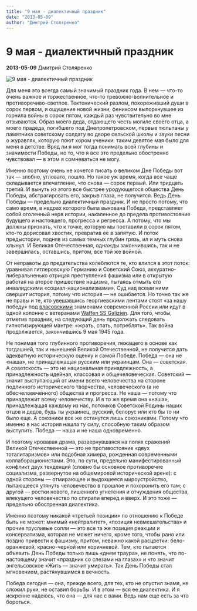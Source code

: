 ```yaml
---
title: "9 мая - диалектичный праздник"
date: "2013-05-09"
author: "Дмитрий Столяренко"
---
```


# 9 мая - диалектичный праздник

**2013-05-09** Дмитрий Столяренко

![9 мая - диалектичный праздник](http://fsp.kpi.ua/wp-content/uploads/2013/05/pobeda.jpeg)

Для меня это всегда самый значимый праздник года. В нем — что-то очень важное и торжественное, что-то тревожно-волнительное и противоречиво-светлое. Тектонический разлом, покореживший души в сорок первом, и ощущение новой жизни, фениксом выпорхнувшее из горнила войны в сорок пятом, каждый раз чувствительно во мне отзываются. Образ моего деда, отдающего честь могиле своего отца, а моего прадеда, погибшего под Днепропетровском, первые тюльпаны у памятника советскому солдату во дворе сельской школы и звуки песни о журавлях, которую поют хором ученики: таким девятое мая было для меня в детстве. Вряд ли я мог тогда понимать всей глубины и значимости Победы, но то, что я все это предельно обостренно чувствовал — в этом я сомневаться не могу.

Именно поэтому очень не хочется писать о великом Дне Победы вот так — злобно, угловато, пошло. Но такое уж время, когда все чаще складывается впечатление, что снова — сорок первый. Или тридцать третий. И вынуть из этого все быстрее уродующегося общества День Победы, абстрагировать его, закрыв глаза, не получится. Ведь День Победы — предельно диалектичный праздник. И не просто потому, что само время, в недрах которого была выкована Победа, представляет собой оголенный нерв истории, накаленное до предела противостояние будущего и настоящего, прогресса и регресса. А потому, что мы должны признать, что к точке, которую мы поставили в сорок пятом, кто-то дорисовал хвостик, превратив ее в запятую. И поток предыстории, подняв из самых темных глубин грязь, ил и муть снова хлынул. И Великая Отечественная, однажды закончившись, так и не завершилась, оставшись, притом, все той же войной.

От неправоты до предательства колеблются те, кто влился в этот поток: уравнивая гитлеровскую Германию и Советский Союз, аккуратно-либеральненько отрицая преступления фашизма или в открытую работая на второе пришествие нацизма, пытаясь отмыть его инвалидскими «социал-национализмами». Суд над всеми ними свершит история, потому что история — не ошибается. Но точно так же не правы и те, кто увешавшись георгиевскими лентами стоят «за нашу победу» под [власовскими](http://ru.wikipedia.org/wiki/%D0%A0%D1%83%D1%81%D1%81%D0%BA%D0%B0%D1%8F_%D0%BE%D1%81%D0%B2%D0%BE%D0%B1%D0%BE%D0%B4%D0%B8%D1%82%D0%B5%D0%BB%D1%8C%D0%BD%D0%B0%D1%8F_%D0%B0%D1%80%D0%BC%D0%B8%D1%8F) знаменами современной России или идут в одной колонне с ветеранами [Waffen SS Galizien](http://varjag-2007.livejournal.com/4575067.html). Для того, чтобы, отметив праздник, на следующий день продолжать следовать гипнотизирующей мантре: «жрать, спать, потреблять». Так война продолжается, закончившись 9 мая 1945 года.

Не понимая того глубинного противоречия, лежащего в основе как тогдашней, так и нынешней Великой Отечественной, не получится дать адекватную историческую оценку и самой Победе. Победа — она не «наша», не принадлежащая русским или украинцам. Она — советская. А советскость — это не национальная принадлежность, а принадлежность идейная, классовая и общечеловеческая. Советский — значит выступающий от имени всего человечества на стороне подлинного исторического творчества, человеческого (а не обесчеловеченного) общества и прогресса. Не наша — потому что принадлежит всему человечеству. И в то же время она «наша», принадлежащая каждому из нас, потомков Советской Родины наших отцов и дедов, будь ты украинец, русский, белорус или кто бы то ни было еще. А союзники все же останутся лишь союзниками. Потому что именно в нас история нашла ту силу, способную таким образом выступить. Победа — наша и не наша одновременно.

И поэтому кровавая драма, развернувшаяся на полях сражений Великой Отечественной — это не противостояние «двух тоталитаризмов» или подобная химера, рожденная современными коллаборационистами. Это, по сути, предельно манифестированный конфликт двух тенденций (словно бы основное противоречие социализма, развернутое на общемировой исторической арене): с одной стороны — отмирающее и выдохшееся мироустройство, пытающееся утянуть человечество в прошлое и похоронить его там; с другой — ростки нового, лишенного угнетения и отчуждения общества, влекущего человечество по спирали вперед и вверх. И это тоже — предельно обостренная диалектика.

Именно поэтому никакой «третьей позиции» по отношению к Победе быть не может: мнимый «нейтралитет», «позиция невмешательства» и прочие трусливые сопли — это все та же позиция реакции и консерватизма, которая не может ничего, кроме того, чтобы рано или поздно привести к фашизму, притом, неважно какой расцветки: бело-оранжевой, красно-черной или коричневой. Тем, кто пытается объявить День Победы только лишь «днем траура», не понять, что по-настоящему значит «праздник со слезами на глазах» и что значит энгельсовское «Жить — значит умирать». Так День Победы стал мгновением, растянувшимся в вечность.

Победа сегодня — она, прежде всего, для тех, кто не опустил знамя, не сложил руки, не оставил борьбы. И в этом — вся ее диалектика. И я искренне надеюсь, что она — для нас с вами. Ведь нам еще есть за что бороться.